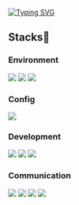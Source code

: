 

<!--
### Hi there 👋
**fun1ty/fun1ty** is a ✨ _special_ ✨ repository because its `README.md` (this file) appears on your GitHub profile.

Here are some ideas to get you started:

- 🔭 I’m currently working on ...
- 🌱 I’m currently learning ...
- 👯 I’m looking to collaborate on ...
- 🤔 I’m looking for help with ...
- 💬 Ask me about ...
- 📫 How to reach me: ...
- 😄 Pronouns: ...
- ⚡ Fun fact: ...

<span><img src="https://img.shields.io/badge/IntelliJ%20IDEA-000000?style=for-the-badge&logo=IntelliJ%20IDEA&logoColor=white"></span>
<a href="https://github.com/anuraghazra/github-readme-stats">
[![Top Langs](https://github-readme-stats.vercel.app/api/top-langs/?username=fun1ty&layout=compact)](https://github.com/fun1ty/github-readme-stats)
</a>
<a href="https://github.com/anuraghazra/github-readme-stats">
[![MiRi's GitHub stats](https://github-readme-stats.vercel.app/api?username=fun1ty)](https://github.com/fun1ty/github-readme-stats)
</a>
-->
<a href="https://git.io/typing-svg"><img src="https://readme-typing-svg.demolab.com?font=Montserrat&weight=800&size=50&pause=1000&color=2156F0&center=true&vCenter=true&width=800&height=300&lines=Hi+there%2C+I'm+MiRi" alt="Typing SVG" /></a><br>
<h2>Stacks🗽</h2>
<h3>Environment</h3> 
<span><img src="https://img.shields.io/badge/Visual%20Studio%20Code-white?style=for-the-badge&logo=Visual%20Studio%20Code&logoColor=2156F0"> </span><span><img src="https://img.shields.io/badge/git-white?style=for-the-badge&logo=git&logoColor=2156F0"> </span><span><img src="https://img.shields.io/badge/github-white?style=for-the-badge&logo=github&logoColor=2156F0">  </span>
<h3>Config</h3> 
<img src="https://img.shields.io/badge/npm-white?style=for-the-badge&logo=npm&logoColor=2156F0">
<h3>Development</h3>
<span><img src="https://img.shields.io/badge/javascript-white?style=for-the-badge&logo=javascript&logoColor=2156F0"> </span><span><img src="https://img.shields.io/badge/react-white?style=for-the-badge&logo=react&logoColor=2156F0"> </span><span><img src="https://img.shields.io/badge/python-white?style=for-the-badge&logo=python&logoColor=2156F0"></span>
<h3>Communication</h3>
<span><img src="https://img.shields.io/badge/slack-white?style=for-the-badge&logo=slack&logoColor=2156F0"> </span><span><img src="https://img.shields.io/badge/notion-white?style=for-the-badge&logo=notion&logoColor=2156F0"> </span><span><img src="https://img.shields.io/badge/jira-white?style=for-the-badge&logo=jira&logoColor=2156F0"> </span><span><img src="https://img.shields.io/badge/confluence-white?style=for-the-badge&logo=confluence&logoColor=2156F0"> </span>
